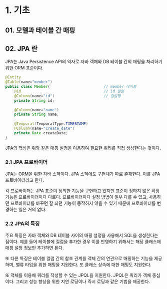 # 1. 기초

## 01. 모델과 테이블 간 매핑

## 02. JPA 란
JPA는 Java Persistence API의 약자로 자바 객체와 DB 테이블 간의 매핑을 처리하기 위한 ORM 표준이다. 

```java
@Entity
@Table(name="member")
public class Member{                        // member 테이블
    @Id                                     // id 컬럼
    @Column(name="id")                      // 컬럼명
    private String id;
    
    @Column(name="name")
    private String name;
    
    @Temporal(TemporalType.TIMESTAMP)
    @Column(name="create_date")
    private Date createDate;
}
```

JPA의 핵심은 위와 같은 매핑 설정을 이용하여 필요한 쿼리를 직접 생성한다는 것이다.


### 2.1 JPA 프로바이더
JPA는 ORM을 위한 자바 스펙이다. JPA 스펙에도 구현체가 따로 존재한다. 이를 JPA 프로바이더라고 한다.

각 프로바이더는 JPA 표준이 정의한 기능을 구현하고 있지만 표준이 정하지 않은 확장 기능은 프로바이더마다 다르다. 프로바이더마다 설정 방법이 일부 다를 수 있고, 사용하던 프로바이더를 바꾸면 잘 되던 기능이 동작하지 않을 수 있기 때문에 프로바이더를 변경하는 일은 거의 없다.

### 2.2 JPA의 특징
주요 특징은 자바 객체와 DB 테이블 사이의 매핑 설정을 사용해서 SQL을 생성한다는 점이다. 예를 들어 테이블에 컬럼을 추가한 경우 이를 반영하기 위해서는 해당 클래스에 매핑 설정 정보만 추가하면 된다. 

또 다른 특징은 테이블 컬럼 간의 참조 관계를 객체 간의 연관으로 매핑하는 기능을 제공하며, 밸류 타입을 위한 매핑을 지원한다. 또 클래스 상속에 대한 매핑도 지원한다.

또 객체를 이용해 쿼리를 작성할 수 있는 JPQL을 지원한다. JPQL은 쿼리가 객체 중심이다. 그리고 성능 향상을 위한 지연 로딩이나 즉시 로딩과 같은 기법을 제공한다.

